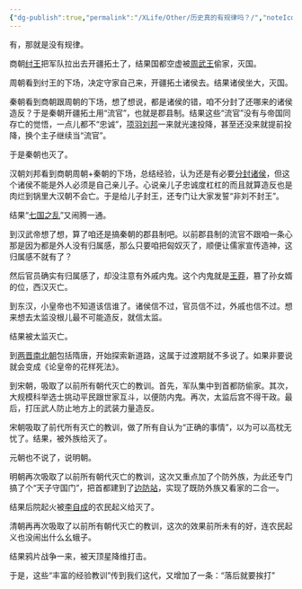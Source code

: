 ```yaml
---
{"dg-publish":true,"permalink":"/XLife/Other/历史真的有规律吗？/","noteIcon":"","created":"2024-05-22T16:17:54.167+08:00"}
---
```



有，那就是没有规律。

商朝[纣王](https://www.zhihu.com/search?q=%E7%BA%A3%E7%8E%8B&search_source=Entity&hybrid_search_source=Entity&hybrid_search_extra=%7B%22sourceType%22%3A%22answer%22%2C%22sourceId%22%3A3173979236%7D)把军队拉出去开疆拓土了，结果国都空虚被[周武王](https://www.zhihu.com/search?q=%E5%91%A8%E6%AD%A6%E7%8E%8B&search_source=Entity&hybrid_search_source=Entity&hybrid_search_extra=%7B%22sourceType%22%3A%22answer%22%2C%22sourceId%22%3A3173979236%7D)偷家，灭国。

周朝看到纣王的下场，决定守家自己来，开疆拓土诸侯去。结果诸侯坐大，灭国。

秦朝看到商朝跟周朝的下场，想了想说，都是诸侯的错，咱不分封了还哪来的诸侯造反？于是秦朝开疆拓土用“流官”，也就是郡县制。结果这些“流官”没有与帝国同存亡的觉悟，一点儿都不“忠诚”，[项羽刘邦](https://www.zhihu.com/search?q=%E9%A1%B9%E7%BE%BD%E5%88%98%E9%82%A6&search_source=Entity&hybrid_search_source=Entity&hybrid_search_extra=%7B%22sourceType%22%3A%22answer%22%2C%22sourceId%22%3A3173979236%7D)一来就光速投降，甚至还没来就提前投降，换个主子继续当“流官”。

于是秦朝也灭了。

汉朝刘邦看到商朝周朝+秦朝的下场，总结经验，认为还是有必要[分封诸侯](https://www.zhihu.com/search?q=%E5%88%86%E5%B0%81%E8%AF%B8%E4%BE%AF&search_source=Entity&hybrid_search_source=Entity&hybrid_search_extra=%7B%22sourceType%22%3A%22answer%22%2C%22sourceId%22%3A3173979236%7D)，但这个诸侯不能是外人必须是自己亲儿子。心说亲儿子忠诚度杠杠的而且就算造反也是肉烂到锅里大汉朝不会亡。于是给儿子封王，还专门让大家发誓“非刘不封王”。

结果“[七国之乱](https://www.zhihu.com/search?q=%E4%B8%83%E5%9B%BD%E4%B9%8B%E4%B9%B1&search_source=Entity&hybrid_search_source=Entity&hybrid_search_extra=%7B%22sourceType%22%3A%22answer%22%2C%22sourceId%22%3A3173979236%7D)”又闹腾一通。

到汉武帝想了想，算了咱还是搞秦朝的郡县制吧。以前郡县制的流官不跟咱一条心那是因为都是外人没有归属感，那么只要咱把匈奴灭了，顺便让儒家宣传造神，这归属感不就有了？

然后官员确实有归属感了，却没注意有外戚内鬼。这个内鬼就是[王莽](https://www.zhihu.com/search?q=%E7%8E%8B%E8%8E%BD&search_source=Entity&hybrid_search_source=Entity&hybrid_search_extra=%7B%22sourceType%22%3A%22answer%22%2C%22sourceId%22%3A3173979236%7D)，篡了孙女婿的位，西汉灭亡。

到东汉，小皇帝也不知道该信谁了。诸侯信不过，官员信不过，外戚也信不过。想来想去太监没根儿最不可能造反，就信太监。

结果被太监灭亡。

到[两晋南北朝](https://www.zhihu.com/search?q=%E4%B8%A4%E6%99%8B%E5%8D%97%E5%8C%97%E6%9C%9D&search_source=Entity&hybrid_search_source=Entity&hybrid_search_extra=%7B%22sourceType%22%3A%22answer%22%2C%22sourceId%22%3A3173979236%7D)包括隋唐，开始探索新道路，这属于过渡期就不多说了。如果非要说就会变成《论皇帝的花样死法》。

到宋朝，吸取了以前所有朝代灭亡的教训。首先，军队集中到首都防偷家。其次，大规模科举选士挑动平民跟世家互斗，以便防内鬼。再次，太监后宫不得干政。最后，打压武人防止地方上的武装力量造反。

宋朝吸取了前代所有灭亡的教训，做了所有自认为“正确的事情”，以为可以高枕无忧了。结果，被外族给灭了。

元朝也不说了，说明朝。

明朝再次吸取了以前所有朝代灭亡的教训，这次又重点加了个防外族，为此还专门搞了个“天子守国门”，把首都建到了[边防站](https://www.zhihu.com/search?q=%E8%BE%B9%E9%98%B2%E7%AB%99&search_source=Entity&hybrid_search_source=Entity&hybrid_search_extra=%7B%22sourceType%22%3A%22answer%22%2C%22sourceId%22%3A3173979236%7D)，实现了既防外族又看家的二合一。

结果后院起火被[李自成](https://www.zhihu.com/search?q=%E6%9D%8E%E8%87%AA%E6%88%90&search_source=Entity&hybrid_search_source=Entity&hybrid_search_extra=%7B%22sourceType%22%3A%22answer%22%2C%22sourceId%22%3A3173979236%7D)的农民起义给灭了。

清朝再再次吸取了以前所有朝代灭亡的教训，这次的效果前所未有的好，连农民起义也没闹出什么幺蛾子。

结果鸦片战争一来，被天顶星降维打击。

于是，这些“丰富的经验教训”传到我们这代，又增加了一条：“落后就要挨打”
